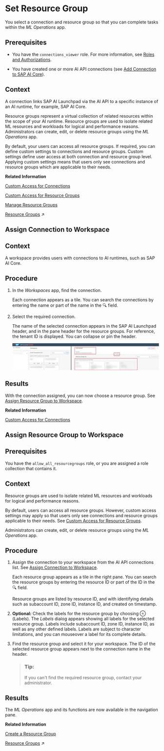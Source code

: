 <!-- loio0c077289f29d4147921fb07ab0f68b7f -->

<link rel="stylesheet" type="text/css" href="css/sap-icons.css"/>

# Set Resource Group

You select a connection and resource group so that you can complete tasks within the *ML Operations* app.



<a name="loio0c077289f29d4147921fb07ab0f68b7f__prereq_jxh_cq2_rpb"/>

## Prerequisites

-   You have the `connections_viewer` role. For more information, see [Roles and Authorizations](roles-and-authorizations-4ef8499.md).

-   You have created one or more AI API connections \(see [Add Connection to SAP AI Core](add-connection-to-sap-ai-core-71dfe2c.md)\).




<a name="loio0c077289f29d4147921fb07ab0f68b7f__context_sdd_5gs_h5b"/>

## Context

A connection links SAP AI Launchpad via the AI API to a specific instance of an AI runtime, for example, SAP AI Core.

Resource groups represent a virtual collection of related resources within the scope of your AI runtime. Resource groups are used to isolate related ML resources and workloads for logical and performance reasons. Administrators can create, edit, or delete resource groups using the *ML Operations* app.

By default, your users can access all resource groups. If required, you can define custom settings to connections and resource groups. Custom settings define user access at both connection and resource group level. Applying custom settings means that users only see connections and resource groups which are applicable to their needs.

**Related Information**  


[Custom Access for Connections](custom-access-for-connections-8ba6a92.md "You can selectively control users' access to conections within SAP AI Launchpad.")

[Custom Access for Resource Groups](custom-access-for-resource-groups-19e3932.md "You can selectively control users' access to resource groups (within an AI runtime connection) in SAP AI Launchpad.")

[Manage Resource Groups](manage-resource-groups-7217afb.md "")

[Resource Groups](https://help.sap.com/viewer/2d6c5984063c40a59eda62f4a9135bee/CLOUD/en-US/26c6c6b50e3f412f8bc0cd6a8ebdb850.html "SAP AI Core tenants use resource groups to isolate related ML resources and workloads. Scenarios, executables, and Docker registry secrets are shared across all resource groups.") :arrow_upper_right:

<a name="loioa0204f94a94e4407abf772e76104d834"/>

<!-- loioa0204f94a94e4407abf772e76104d834 -->

## Assign Connection to Workspace



<a name="loioa0204f94a94e4407abf772e76104d834__context_i5y_3gs_h5b"/>

## Context

A workspace provides users with connections to AI runtimes, such as SAP AI Core.



<a name="loioa0204f94a94e4407abf772e76104d834__steps_lyh_xhv_xqb"/>

## Procedure

1.  In the *Workspaces* app, find the connection.

    Each connection appears as a tile. You can search the connections by entering the name or part of the name in the :mag: field.

2.  Select the required connection.

    The name of the selected connection appears in the SAP AI Launchpad header, and in the pane header for the resource groups. For reference, the tenant ID is displayed. You can collapse or pin the header.

    ![Overview of Workspaces, with connection selected and resource groups highlighted.](images/Image_AIL_MLOps_Connection_2_ebe3678.png)




<a name="loioa0204f94a94e4407abf772e76104d834__result_tkh_jyw_qtb"/>

## Results

With the connection assigned, you can now choose a resource group. See [Assign Resource Group to Workspace](set-resource-group-0c07728.md#loio1fe43ac042ab46749bec34b50601dce0).

**Related Information**  


[Custom Access for Connections](custom-access-for-connections-8ba6a92.md "You can selectively control users' access to conections within SAP AI Launchpad.")

<a name="loio1fe43ac042ab46749bec34b50601dce0"/>

<!-- loio1fe43ac042ab46749bec34b50601dce0 -->

## Assign Resource Group to Workspace





<a name="loio1fe43ac042ab46749bec34b50601dce0__prereq_m4h_x4t_rrb"/>

## Prerequisites

You have the `allow_all_resourcegroups` role, or you are assigned a role collection that contains it.



<a name="loio1fe43ac042ab46749bec34b50601dce0__context_vw1_4yp_j5b"/>

## Context

Resource groups are used to isolate related ML resources and workloads for logical and performance reasons.

By default, users can access all resource groups. However, custom access settings may apply so that users only see connections and resource groups applicable to their needs. See [Custom Access for Resource Groups](custom-access-for-resource-groups-19e3932.md).

Administrators can create, edit, or delete resource groups using the *ML Operations* app.



<a name="loio1fe43ac042ab46749bec34b50601dce0__steps_g1d_cqk_wqb"/>

## Procedure

1.  Assign the connection to your workspace from the AI API connections list. See [Assign Connection to Workspace](set-resource-group-0c07728.md#loioa0204f94a94e4407abf772e76104d834).

    Each resource group appears as a tile in the right pane. You can search the resource groups by entering the resource ID or part of the ID in the :mag: field.

    Resource groups are listed by resource ID, and with identifying details such as subaccount ID, zone ID, instance ID, and created on timestamp.

2.  **Optional:** Check the labels for the resource group by choosing <span class="SAP-icons-V5"></span> \(Labels\). The *Labels* dialog appears showing all labels for the selected resource group. Labels include subaccount ID, zone ID, instance ID, as well as any other defined labels. Labels are subject to character limitations, and you can mouseover a label for its complete details.

3.  Find the resource group and select it for your workspace. The ID of the selected resource group appears next to the connection name in the header.

    > ### Tip:  
    > If you can't find the required resource group, contact your administrator.




<a name="loio1fe43ac042ab46749bec34b50601dce0__result_ngb_ccx_qtb"/>

## Results

The *ML Operations* app and its functions are now available in the navigation pane.

**Related Information**  


[Create a Resource Group](create-a-resource-group-060d9be.md "As an administrator, you create resource groups to isolate your ML workloads and processes.")

[Resource Groups](https://help.sap.com/viewer/2d6c5984063c40a59eda62f4a9135bee/CLOUD/en-US/26c6c6b50e3f412f8bc0cd6a8ebdb850.html "SAP AI Core tenants use resource groups to isolate related ML resources and workloads. Scenarios, executables, and Docker registry secrets are shared across all resource groups.") :arrow_upper_right:

